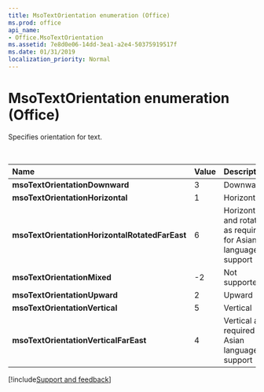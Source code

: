 ```yaml
---
title: MsoTextOrientation enumeration (Office)
ms.prod: office
api_name:
- Office.MsoTextOrientation
ms.assetid: 7e8d0e06-14dd-3ea1-a2e4-50375919517f
ms.date: 01/31/2019
localization_priority: Normal
---
```



# MsoTextOrientation enumeration (Office)

Specifies orientation for text.

<br/>

|Name|Value|Description|
|:-----|:-----|:-----|
|**msoTextOrientationDownward**|3|Downward |
|**msoTextOrientationHorizontal**|1|Horizontal |
|**msoTextOrientationHorizontalRotatedFarEast**|6|Horizontal and rotated as required for Asian language support |
|**msoTextOrientationMixed**|-2|Not supported |
|**msoTextOrientationUpward**|2|Upward |
|**msoTextOrientationVertical**|5|Vertical |
|**msoTextOrientationVerticalFarEast**|4|Vertical as required for Asian language support |

[!include[Support and feedback](~/includes/feedback-boilerplate.md)]